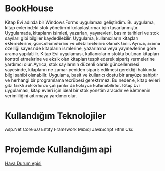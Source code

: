 # BookHouse
Kitap Evi adında bir Windows Forms uygulaması geliştirdim. Bu uygulama, kitap evlerindeki stok yönetimini kolaylaştırmak için tasarlanmıştır. 
Uygulamada, kitapların isimleri, yazarları, yayınevleri, basım tarihleri ve stok sayıları gibi bilgiler kaydedilebilir.
Uygulama, kullanıcıların kitapları eklemelerine, güncellemelerine ve silebilmelerine olanak tanır. Ayrıca, arama özelliği 
sayesinde kitapların isimlerine, yazarlarına veya yayınevlerine göre arama yapılabilir.
Kitap Evi uygulaması, kullanıcıların stokta bulunan kitapları kontrol etmelerine ve eksik olan kitapları tespit ederek sipariş vermelerine yardımcı olur. 
Ayrıca, stok sayılarının düzenli olarak güncellenmesi sayesinde, kitapların ne zaman yeniden sipariş edilmesi gerektiği hakkında bilgi sahibi olunabilir.
Uygulama, basit ve kullanıcı dostu bir arayüze sahiptir ve herhangi bir programlama tecrübesi gerektirmez. 
Bu nedenle, kitap evleri gibi farklı sektörlerde çalışanlar da kolayca kullanabilirler.
Kitap Evi uygulaması, kitap evleri için ideal bir stok yönetim aracıdır ve işletmenin verimliliğini artırmaya yardımcı olur.

# Kullandığım Teknolojiler
Asp.Net Core 6.0
Entity Framework
MsSql
JavaScript
Html
Css

# Projemde Kullandığım api
[Hava Durum Apisi](https://openweathermap.org/api)


